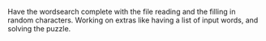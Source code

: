 Have the wordsearch complete with the file reading and the filling in random characters. Working on extras like having a list of input words, and solving the puzzle.